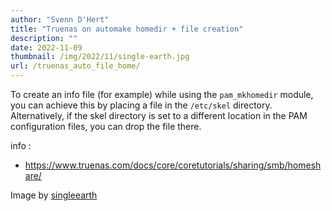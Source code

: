 ```yaml
---
author: "Svenn D'Hert"
title: "Truenas on automake homedir + file creation"
description: ""
date: 2022-11-09
thumbnail: /img/2022/11/single-earth.jpg
url: /truenas_auto_file_home/
---
```

To create an info file (for example) while using the `pam_mkhomedir` module, you can achieve this by placing a file in the `/etc/skel` directory. Alternatively, if the skel directory is set to a different location in the PAM configuration files, you can drop the file there.


info : 
- https://www.truenas.com/docs/core/coretutorials/sharing/smb/homeshare/


Image by [singleearth](https://unsplash.com/@singleearth)
